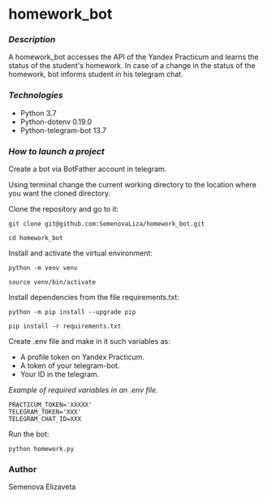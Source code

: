 # homework_bot
### *Description*
A homework_bot accesses the API of the Yandex Practicum and learns the status of the student's homework. In case of a change in the status of the homework, bot informs student in his telegram chat.
### *Technologies*
- Python 3.7
- Python-dotenv 0.19.0
- Python-telegram-bot 13.7
### *How to launch a project*
Create a bot via BotFather account in telegram.

Using terminal change the current working directory to the location where you want the cloned directory.

Clone the repository and go to it:
```
git clone git@github.com:SemenovaLiza/homework_bot.git
```
```
cd homework_bot
```
Install and activate the virtual environment:
```
python -m venv venv
```
```
source venv/bin/activate
```
Install dependencies from the file requirements.txt:
```
python -m pip install --upgrade pip
```
```
pip install -r requirements.txt
```
Create .env file and make in it such variables as:
- A profile token on Yandex Practicum.
- A token of your telegram-bot.
- Your ID in the telegram.

*Example of required variables in an .env file.*
```
PRACTICUM_TOKEN='XXXXX'
TELEGRAM_TOKEN='XXX'
TELEGRAM_CHAT_ID=XXX
```
Run the bot:
```
python homework.py
```
### Author
Semenova Elizaveta
